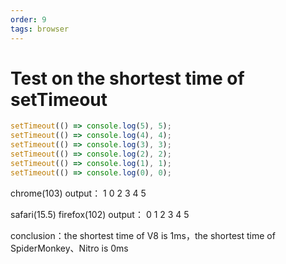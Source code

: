 ```yaml
---
order: 9
tags: browser
---
```


# Test on the shortest time of setTimeout

```js
setTimeout(() => console.log(5), 5);
setTimeout(() => console.log(4), 4);
setTimeout(() => console.log(3), 3);
setTimeout(() => console.log(2), 2);
setTimeout(() => console.log(1), 1);
setTimeout(() => console.log(0), 0);
```

chrome(103) output：
1
0
2
3
4
5

safari(15.5) firefox(102) output：
0
1
2
3
4
5

conclusion：the shortest time of V8 is 1ms，the shortest time of SpiderMonkey、Nitro is 0ms
